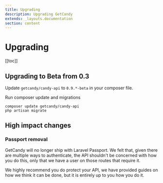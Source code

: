```yaml
---
title: Upgrading
description: Upgrading GetCandy
extends: _layouts.documentation
section: content
---
```



# Upgrading

[[toc]]

## Upgrading to Beta from 0.3

Update `getcandy/candy-api` to `0.9.*-beta` in your composer file.


Run composer update and migrations
```
composer update getcandy/candy-api
php artisan migrate
```

## High impact changes

### Passport removal

GetCandy will no longer ship with Laravel Passport. We felt that, given there are multiple ways to authenticate, the API shouldn't be concerned with how you do this, only that we have a user on those routes that require it.

We highly recommend you do protect your API, we have provided guides on how we think it can be done, but it is entirely up to you how you do it.